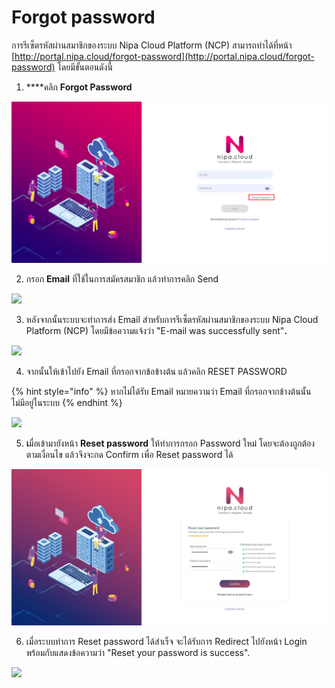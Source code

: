 # Forgot password

การรีเซ็ตรหัสผ่านสมาชิกของระบบ Nipa Cloud Platform \(NCP\) สามารถทำได้ที่หน้า [http://portal.nipa.cloud/forgot-password](http://portal.nipa.cloud/forgot-password) โดยมีขั้นตอนดังนี้

1. ****คลิก **Forgot Password**

![](../.gitbook/assets/forgot-password-1.png)

2. กรอก **Email** ที่ใช้ในการสมัครสมาชิก แล้วทำการคลิก Send

![](https://lh3.googleusercontent.com/lwv8LIXLRzR27ve30_dGcq9dJ07g2urZR9VUqTG5tcMoi1PWBuL5mqja4GtKZ3z4CrNS57ZldnDDjfAkVSEqZYdUeQ158hR8o-WS6fEbkGlpwRyUd27g78Q_tmiSUNQCu_sXIRn1)

3. หลังจากนั้นระบบจะทำการส่ง Email สำหรับการรีเซ็ตรหัสผ่านสมาชิกของระบบ Nipa Cloud Platform \(NCP\) โดยมีข้อความแจ้งว่า "E-mail was successfully sent"**.**

![](https://lh3.googleusercontent.com/AByjBX3eLuVUBjr6hVRnYrUtG9fXC2EYWqohGFBVQ2wDjUKNPnWSatPiu9wam_sKBoDtjp4m_t3irFUOWZlRhlQe4lAbNAWZ0eQywhKfeIUqbUAZRAGQEZ5HIUmC4KdjBYz8EHWR)

4. จากนั้นให้เข้าไปยัง Email ที่กรอกจากข้อข้างต้น แล้วคลิก RESET PASSWORD

{% hint style="info" %}
หากไม่ได้รับ Email หมายความว่า Email ที่กรอกจากข้างต้นนั้น ไม่มีอยู่ในระบบ
{% endhint %}

![](https://lh6.googleusercontent.com/ownh5hjbGec0BMWaFzhjb8TvUbVuoeMIncpeJB2TF-1BVkskgDSPY987-v0reyTnn64434EBZuz8vDvhL-POC30vwSXuNKsB_xeWtL1rtJ4he2xrliY83DZTeNbTiaQdMxVNYwJx)

5. **เ**มื่อเข้ามายังหน้า **Reset password** ให้ทำการกรอก Password ใหม่ โดยจะต้องถูกต้องตามเงื่อนไข แล้วจึงจะกด Confirm เพื่อ Reset password ได้

![](../.gitbook/assets/reset-password-5.png)

6. เมื่อระบบทำการ Reset password ได้สำเร็จ จะได้รับการ Redirect ไปยังหน้า Login พร้อมกับแสดงข้อความว่า "Reset your password is success".

![](https://lh3.googleusercontent.com/_l863N-VVoQcSRbY6KMnNObyP11az6Gs8pPhVI_V1kjfI9rjf8xgpOnn9k0Ycd0JAlCP8TNF0bbcNRBXXukIjfxjtJpf2xGZb9P-XYBHAsqUi2bkX_G4RgUusY3rm5CBhwnRJdKP)

